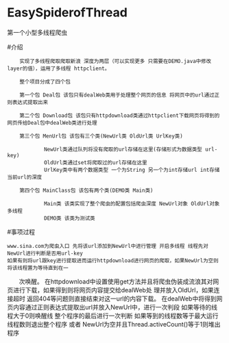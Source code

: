 # EasySpiderofThread
第一个小型多线程爬虫

#介绍

        实现了多线程爬取爬取新浪 深度为两层（可以实现更多 只需要在DEMO.java中修改layer的值），运用了多线程 httpclient。

        整个项目分成了四个包

        第一个包 Deal包 该包只有dealWeb类用于处理整个网页的信息 将网页中的url通过正则表达式提取出来

        第二个包 Download包 该包只有httpdownload类通过httpclient下载网页将得到的网页传给Deal包中dealWeb类进行处理

        第三个包 MenUrl包 该包有三个类(NewUrl类 OldUrl类 UrlKey类)

                NewUrl类通过队列将没有爬取的url存储在这里(存储形式为数据类型 url-key)
                OldUrl类通过set将爬取过的url存储在这里
                UrlKey类中有两个数据类型 一个为String 另一个为int存储url int存储当前url的深度

        第四个包 MainClass包 该包有两个类(DEMO类 Main类)

                Main类 该类实现了整个爬虫的配置包括爬虫深度 NewUrl对象 OldUrl对象 多线程
                DEMO类 该类为测试类
      

#事项过程

	www.sina.com为爬虫入口 先将该url添加到NewUrl中进行管理 开启多线程 线程先对NewUrl进行判断是否用url-key 
	如果有则将url跟key进行提取进而运行httpdownload进行网页的爬取，如果NewUrl为空则将该线程置为等待直到在一
        次唤醒。
	在httpdownload中设置使用get方法并且将爬虫伪装成流浪其对网页进行下载，如果得到则将网页内容提交给dealWeb处
	理并放入OldUrl，如果连接超时 返回404等问题则直接结束对这一url的内容下载。
	在dealWeb中将得到网页内容通过正则表达式提取出url并放入NewUrl中，进行一次判段
		如果等待的线程大于0则唤醒线
	整个程序的最后进行一次判断
		如果等到的线程数等于最大运行线程数则退出整个程序 或者 NewUrl为空并且Thread.activeCount()等于1则堆出程序
	
	
